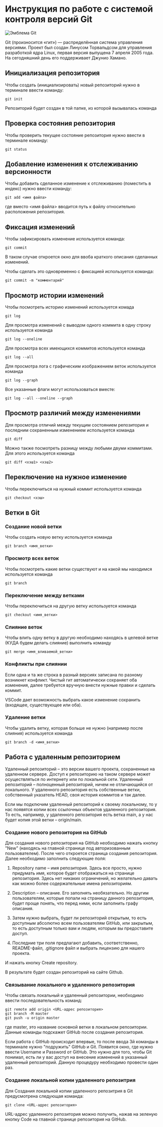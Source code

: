 # **Инструкция по работе с системой контроля версий Git**

![Эмблема Git](git.jpg)

Git (произносится «гит») — распределённая система управления версиями. Проект был создан Линусом Торвальдсом для управления разработкой ядра Linux, первая версия выпущена 7 апреля 2005 года. На сегодняшний день его поддерживает Джунио Хамано.

## Инициализация репозитория

Чтобы создать (инициализировать) новый репозиторий нужно в терминале ввести команду:

    git init

Репозиторий будет создан в той папке, из которой вызывалась команда

## Проверка состояния репозитория

Чтобы проверить текущее состояние репозитория нужно ввести в терминале команду:

    git status

## Добавление изменения к отслеживанию версионности

Чтобы добавить сделанное изменение к отслеживанию (поместить в индекс) нужно ввести команду:

    git add <имя файла>

где вместо <имя файла> вводится путь к файлу относительно расположения репозитория.

## Фиксация изменений

Чтобы зафиксировать изменение используется команда:

    git commit

В таком случае откроется окно для ввоба краткого описания сделанных изменений.

Чтобы сделать это одновременно с фиксацией используется команда:

    git commit -m "комментарий"

## Просмотр истории изменений

Чтобы посмотреть историю изменений используется комада

    git log

Для просмотра изменений с выводом одного коммита в одну строку используется команда

    git log --oneline

Для просмотра всех имеющихся коммитов используется команда

    git log --all

Для просмотра лога с графическим изображением веток используется команда

    git log --graph

Все указанные флаги могут использоваться вместе:

    git log --all --oneline --graph

## Просмотр различий между изменениями

Для просмотра отличий между текущим состоянием репозитория и последним сохраненным изменением используется команда

    git diff

Можно также посмотреть разницу между любыми двуми коммитами. Для этого используется команда

    git diff <хэш1> <хэш2>

## Переключение на нужное изменение

Чтобы переключиться на нужный коммит используется команда

    git checkout <хэш>

## Ветки в Git

### Создание новой ветки

Чтобы создать новую ветку используется команда

    git branch <имя_ветки>

### Просмотр всех веток

Чтобы посмотреть какие ветки существуют и на какой мы находимся используется команда

    git branch

### Переключение между ветками

Чтобы переключиться на другую ветку используется команда

    git checkout <имя_ветки>

### Слияние веток

Чтобы влить одну ветку в другую необходимо находясь в целевой ветке (КУДА будем делать слияние) выполнить команду

    git merge <имя_вливаемой_ветки>

### Конфликты при слиянии

Если одна и та же строка в разный версиях записана по разному возникнет конфликт.
Чистый гит автоматически сохраняет оба изменения, далее требуется вручную внести нужные правки и сделать коммит.

VSСode дает возможность выбрать какое изменение сохранить (входящее, существующее или оба).

### Удаление ветки

Чтобы удалить ветку, которая больше не нужно (например после слияния) используется команда

    git branch -d <имя_ветки>

## Работа с удаленным репозиторием

Удаленный репозиторий – это версии вашего проекта, сохраненные на удаленном сервере. Доступ к репозиторию на таком сервере может осуществляться по интернету или по локальной сети.
Удаленный репозиторий – полноценный репозиторий, ничем не отличающийся от локального. У удаленного репозитория есть собственные ветки, собственный указатель HEAD, своя история коммитов и так далее.

Если мы подключим удаленный репозиторий к своему локальному, то у нас появятся копии всех ссылочных объектов удаленного репозитория. То есть, например, у удаленного репозитория есть ветка main, а у нас будет копия этой ветки – origin/main.

### Создание нового репозитория на GitHub

Для создания нового репозитория на GitHub необходимо нажать кнопку "New" (находясь на главной странице под авторизованным пользователем). После чего откроется страница создания репозитория. Далее необходимо заполнить следующие поля:

1. Repository name – имя репозитория. Здесь все просто, нужно придумать имя, которое будет отображаться на странице репозитория. Здесь нет никаких ограничений, но желательно давать как можно более содержательные имена репозиториям.

2. Description – описание. Его заполнять необязательно. Но другим пользователям, которые попали на страницу данного репозитория, будет проще понять, что перед ними, если заполнить графу описания.

3. Затем нужно выбрать, будет ли репозиторий открытым, то есть доступным абсолютно всем пользователям GitHub, или закрытым, то есть доступным только вам и людям, которым вы предоставите доступ.

4. Последние три поля предлагают добавить, соответственно, README-файл, .gitignore файл и выбрать лицензию для нашего проекта.

И нажать кнопку Create repository.

В результате будет создан репозиторий на сайте Github.

### Связывание локального и удаленного репозитория

Чтобы связать локальный и удаленный репозитории, необходимо ввести последовательность команд:

    git remote add origin <URL-адрес репозитория>
    git branch -M master
    git push -u origin master

где master, это название основной ветки в локальном репозитории. Данные команды подскажет GitHub после создания репозитория. 

Если работа с GitHub происходит впервые, то после ввода 3й команды в терминале нужно "подружить" GitHub и Git. Появится окно, где нужно ввести Username и Password от GitHub. Это нужно для того, чтобы Git понимал, есть ли у вас доступ на внесение изменений в указанный удаленный репозиторий. Данную процедуру необходимо провести один раз.

### Создание локальной копии удаленного репозитрия

Для Создания локальной копии удаленного репозитрия в Git предусмотрена следующая команда:

    git clone <URL-адрес репозитория>

URL-адрес удаленного репозитория можно получить, нажав на зеленую кнопку Code на главной странице репозитория на GitHub.
